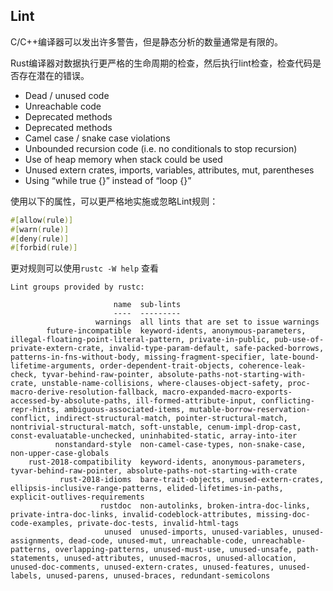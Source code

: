## Lint

C/C++编译器可以发出许多警告，但是静态分析的数量通常是有限的。

Rust编译器对数据执行更严格的生命周期的检查，然后执行lint检查，检查代码是否存在潜在的错误。

- Dead / unused code
- Unreachable code
- Deprecated methods
- Deprecated methods
- Camel case / snake case violations
- Unbounded recursion code (i.e. no conditionals to stop recursion)
- Use of heap memory when stack could be used
- Unused extern crates, imports, variables, attributes, mut, parentheses
- Using “while true {}” instead of “loop {}”

使用以下的属性，可以更严格地实施或忽略Lint规则：

```rust
#[allow(rule)]
#[warn(rule)]
#[deny(rule)]
#[forbid(rule)]
```

更对规则可以使用`rustc -W help` 查看

```
Lint groups provided by rustc:

                       name  sub-lints
                       ----  ---------
                   warnings  all lints that are set to issue warnings
        future-incompatible  keyword-idents, anonymous-parameters, illegal-floating-point-literal-pattern, private-in-public, pub-use-of-private-extern-crate, invalid-type-param-default, safe-packed-borrows, patterns-in-fns-without-body, missing-fragment-specifier, late-bound-lifetime-arguments, order-dependent-trait-objects, coherence-leak-check, tyvar-behind-raw-pointer, absolute-paths-not-starting-with-crate, unstable-name-collisions, where-clauses-object-safety, proc-macro-derive-resolution-fallback, macro-expanded-macro-exports-accessed-by-absolute-paths, ill-formed-attribute-input, conflicting-repr-hints, ambiguous-associated-items, mutable-borrow-reservation-conflict, indirect-structural-match, pointer-structural-match, nontrivial-structural-match, soft-unstable, cenum-impl-drop-cast, const-evaluatable-unchecked, uninhabited-static, array-into-iter
          nonstandard-style  non-camel-case-types, non-snake-case, non-upper-case-globals
    rust-2018-compatibility  keyword-idents, anonymous-parameters, tyvar-behind-raw-pointer, absolute-paths-not-starting-with-crate
           rust-2018-idioms  bare-trait-objects, unused-extern-crates, ellipsis-inclusive-range-patterns, elided-lifetimes-in-paths, explicit-outlives-requirements
                    rustdoc  non-autolinks, broken-intra-doc-links, private-intra-doc-links, invalid-codeblock-attributes, missing-doc-code-examples, private-doc-tests, invalid-html-tags
                     unused  unused-imports, unused-variables, unused-assignments, dead-code, unused-mut, unreachable-code, unreachable-patterns, overlapping-patterns, unused-must-use, unused-unsafe, path-statements, unused-attributes, unused-macros, unused-allocation, unused-doc-comments, unused-extern-crates, unused-features, unused-labels, unused-parens, unused-braces, redundant-semicolons
```



